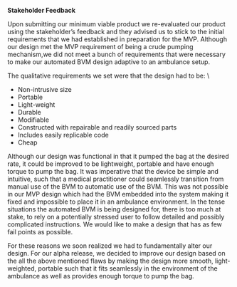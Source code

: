 

**Stakeholder Feedback**

Upon submitting our minimum viable product we re-evaluated our product using the stakeholder’s feedback and they advised us to stick to the initial requirements that we had established in preparation for the MVP. Although our design met the MVP requirement of being a crude pumping mechanism,we did not meet a bunch of requirements that were necessary to make our automated BVM design adaptive to an ambulance setup.

The qualitative requirements we set were that the design had to be:  \
<ul> 
  <li>Non-intrusive size</li>
  <li>Portable</li>
  <li>Light-weight</li>
  <li>Durable </li>
  <li>Modifiable</li>
  <li>Constructed with repairable and readily sourced parts</li>
  <li>Includes easily replicable code</li>
  <li>Cheap </li>
</ul>
Although our design was functional in that it pumped the bag at the desired rate, it could be improved to be lightweight, portable and have enough torque to pump the bag. It was imperative that the device be simple and intuitive, such that a medical practitioner could seamlessly transition from manual use of the BVM to automatic use of the BVM. This was not possible in our MVP design which had the BVM embedded into the system making it fixed and impossible to place it in an ambulance environment. In the tense situations the automated BVM is being designed for, there is too much at stake, to rely on a potentially stressed user to follow detailed and possibly complicated instructions. We would like to make a design that has as few fail points as possible.  

For these reasons we soon realized we had to fundamentally alter our design.  For our alpha release, we decided to improve our design based on the all the above mentioned flaws by making the design more smooth, light-weighted, portable such that it fits seamlessly in the environment of the ambulance as well as provides enough torque to pump the bag.
